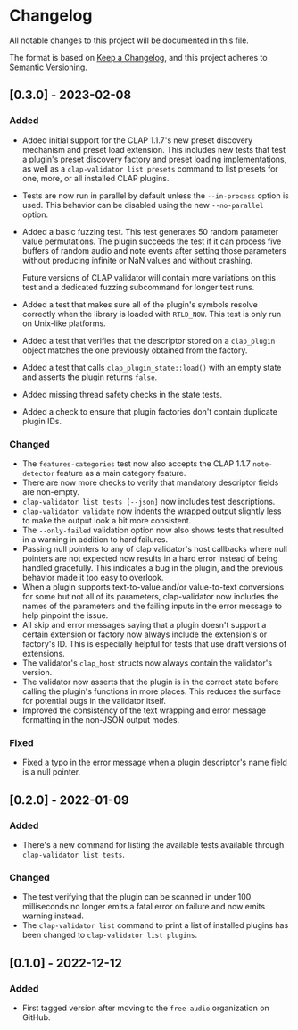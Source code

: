 # Changelog

All notable changes to this project will be documented in this file.

The format is based on [Keep a Changelog](https://keepachangelog.com/en/1.0.0/),
and this project adheres to [Semantic
Versioning](https://semver.org/spec/v2.0.0.html).

## [0.3.0] - 2023-02-08

### Added

- Added initial support for the CLAP 1.1.7's new preset discovery mechanism and
  preset load extension. This includes new tests that test a plugin's preset
  discovery factory and preset loading implementations, as well as a
  `clap-validator list presets` command to list presets for one, more, or all
  installed CLAP plugins.
- Tests are now run in parallel by default unless the `--in-process` option is
  used. This behavior can be disabled using the new `--no-parallel` option.
- Added a basic fuzzing test. This test generates 50 random parameter value
  permutations. The plugin succeeds the test if it can process five buffers of
  random audio and note events after setting those parameters without producing
  infinite or NaN values and without crashing.

  Future versions of CLAP validator will contain more variations on this test
  and a dedicated fuzzing subcommand for longer test runs.

- Added a test that makes sure all of the plugin's symbols resolve correctly
  when the library is loaded with `RTLD_NOW`. This test is only run on Unix-like
  platforms.
- Added a test that verifies that the descriptor stored on a `clap_plugin`
  object matches the one previously obtained from the factory.
- Added a test that calls `clap_plugin_state::load()` with an empty state and
  asserts the plugin returns `false`.
- Added missing thread safety checks in the state tests.
- Added a check to ensure that plugin factories don't contain duplicate plugin
  IDs.

### Changed

- The `features-categories` test now also accepts the CLAP 1.1.7 `note-detector`
  feature as a main category feature.
- There are now more checks to verify that mandatory descriptor fields are
  non-empty.
- `clap-validator list tests [--json]` now includes test descriptions.
- `clap-validator validate` now indents the wrapped output slightly less to make
  the output look a bit more consistent.
- The `--only-failed` validation option now also shows tests that resulted in a
  warning in addition to hard failures.
- Passing null pointers to any of clap validator's host callbacks where null
  pointers are not expected now results in a hard error instead of being handled
  gracefully. This indicates a bug in the plugin, and the previous behavior made
  it too easy to overlook.
- When a plugin supports text-to-value and/or value-to-text conversions for some
  but not all of its parameters, clap-validator now includes the names of the
  parameters and the failing inputs in the error message to help pinpoint the
  issue.
- All skip and error messages saying that a plugin doesn't support a certain
  extension or factory now always include the extension's or factory's ID. This
  is especially helpful for tests that use draft versions of extensions.
- The validator's `clap_host` structs now always contain the validator's
  version.
- The validator now asserts that the plugin is in the correct state before
  calling the plugin's functions in more places. This reduces the surface for
  potential bugs in the validator itself.
- Improved the consistency of the text wrapping and error message formatting in
  the non-JSON output modes.

### Fixed

- Fixed a typo in the error message when a plugin descriptor's name field is a
  null pointer.

## [0.2.0] - 2022-01-09

### Added

- There's a new command for listing the available tests available through
  `clap-validator list tests`.

### Changed

- The test verifying that the plugin can be scanned in under 100 milliseconds no
  longer emits a fatal error on failure and now emits warning instead.
- The `clap-validator list` command to print a list of installed plugins has
  been changed to `clap-validator list plugins`.

## [0.1.0] - 2022-12-12

### Added

- First tagged version after moving to the `free-audio` organization on GitHub.
